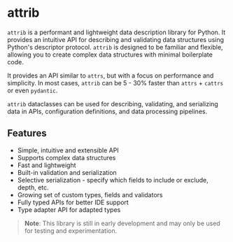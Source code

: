 # attrib

`attrib` is a performant and lightweight data description library for Python. It provides an intuitive API for describing and validating data structures using Python's descriptor protocol. `attrib` is designed to be familiar and flexible, allowing you to create complex data structures with minimal boilerplate code.

It provides an API similar to `attrs`, but with a focus on performance and simplicity. In most cases, `attrib` can be 5 - 30% faster than `attrs` + `cattrs` or even `pydantic`.

`attrib` dataclasses can be used for describing, validating, and serializing data in APIs, configuration definitions, and data processing pipelines.

## Features

- Simple, intuitive and extensible API
- Supports complex data structures
- Fast and lightweight
- Built-in validation and serialization
- Selective serialization - specify which fields to include or exclude, depth, etc.
- Growing set of custom types, fields and validators
- Fully typed APIs for better IDE support
- Type adapter API for adapted types

> **Note**: This library is still in early development and may only be used for testing and experimentation.
